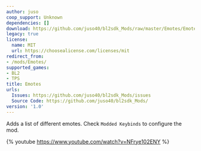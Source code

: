 ```yaml
---
author: juso
coop_support: Unknown
dependencies: []
download: https://github.com/juso40/bl2sdk_Mods/raw/master/Emotes/Emotes.zip
legacy: true
license:
  name: MIT
  url: https://choosealicense.com/licenses/mit
redirect_from:
- /mods/Emotes/
supported_games:
- BL2
- TPS
title: Emotes
urls:
  Issues: https://github.com/juso40/bl2sdk_Mods/issues
  Source Code: https://github.com/juso40/bl2sdk_Mods/
version: '1.0'
---
```

Adds a list of different emotes.
Check ``Modded Keybinds`` to configure the mod.

{% youtube https://www.youtube.com/watch?v=NFrye102ENY %}